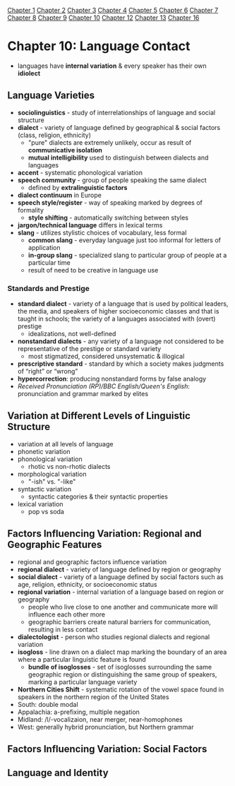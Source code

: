 [Chapter 1](https://github.com/ey92/notes/blob/master/1101/readingCh1.md) [Chapter 2](https://github.com/ey92/notes/blob/master/1101/readingCh2.md) [Chapter 3](https://github.com/ey92/notes/blob/master/1101/readingCh3.md) [Chapter 4](https://github.com/ey92/notes/blob/master/1101/readingCh4.md) [Chapter 5](https://github.com/ey92/notes/blob/master/1101/readingCh5.md) [Chapter 6](https://github.com/ey92/notes/blob/master/1101/readingCh6.md) [Chapter 7](https://github.com/ey92/notes/blob/master/1101/readingCh7.md) [Chapter 8](https://github.com/ey92/notes/blob/master/1101/readingCh8.md) [Chapter 9](https://github.com/ey92/notes/blob/master/1101/readingCh9.md) [Chapter 10](https://github.com/ey92/notes/blob/master/1101/readingCh10.md) [Chapter 12](https://github.com/ey92/notes/blob/master/1101/readingCh12.md) [Chapter 13](https://github.com/ey92/notes/blob/master/1101/readingCh13.md) [Chapter 16](https://github.com/ey92/notes/blob/master/1101/readingCh16.md)

# Chapter 10: Language Contact
- languages have **internal variation** & every speaker has their own **idiolect**

## Language Varieties
- **sociolinguistics** - study of interrelationships of language and social structure
- **dialect** - variety of language defined by geographical & social factors (class, religion, ethnicity)
	- "pure" dialects are extremely unlikely, occur as result of **communicative isolation**
	- **mutual intelligibility** used to distinguish between dialects and languages
- **accent** - systematic phonological variation
- **speech community** - group of people speaking the same dialect
	- defined by **extralinguistic factors**
- **dialect continuum** in Europe
- **speech style/register** - way of speaking marked by degrees of formality
	- **style shifting** - automatically switching between styles
- **jargon/technical language** differs in lexical terms
- **slang** - utilizes stylistic choices of vocabulary, less formal
	- **common slang** - everyday language just too informal for letters of application
	- **in-group slang** - specialized slang to particular group of people at a particular time
	- result of need to be creative in language use

### Standards and Prestige
- **standard dialect** - variety of a language that is used by political leaders, the media, and speakers of higher socioeconomic classes and that is taught in schools; the variety of a languages associated with (overt) prestige
	- idealizations, not well-defined
- **nonstandard dialects** - any variety of a language not considered to be representative of the prestige or standard variety
	- most stigmatized, considered unsystematic & illogical
- **prescriptive standard** - standard by which a society makes judgments of “right” or “wrong”
- **hypercorrection**: producing nonstandard forms by false analogy
- _Received Pronunciation (RP)/BBC English/Queen's English_: pronunciation and grammar marked by elites

## Variation at Different Levels of Linguistic Structure
- variation at all levels of language
- phonetic variation
- phonological variation
	- rhotic vs non-rhotic dialects
- morphological variation
	- "-ish" vs. "-like"
- syntactic variation
	- syntactic categories & their syntactic properties
- lexical variation
	- pop vs soda

## Factors Influencing Variation: Regional and Geographic Features
- regional and geographic factors influence variation
- **regional dialect** - variety of language defined by region or geography
- **social dialect** - variety of a language defined by social factors such as age, religion, ethnicity, or socioeconomic status
- **regional variation** - internal variation of a language based on region or geography
	- people who live close to one another and communicate more will influence each other more
	- geographic barriers create natural barriers for communication, resulting in less contact
- **dialectologist** - person who studies regional dialects and regional variation
- **isogloss** - line drawn on a dialect map marking the boundary of an area where a particular linguistic feature is found
	- **bundle of isoglosses** - set of isoglosses surrounding the same geographic region or distinguishing the same group of speakers, marking a particular language variety
- **Northern Cities Shift** - systematic rotation of the vowel space found in speakers in the northern region of the United States
- South: double modal
- Appalachia: a-prefixing, multiple negation
- Midland: /l/-vocalizaion, near merger, near-homophones
- West: generally hybrid pronunciation, but Northern grammar

## Factors Influencing Variation: Social Factors


## Language and Identity
